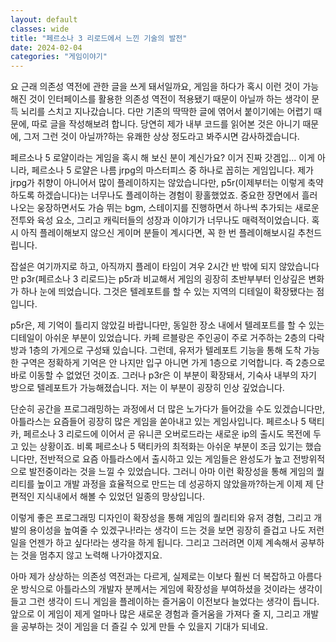 ```yaml
---
layout: default
classes: wide
title: "페르소나 3 리로드에서 느낀 기술의 발전"
date: 2024-02-04
categories: "게임이야기"
---
```


요 근래 의존성 역전에 관한 글을 쓰게 돼서일까요, 게임을 하다가 혹시 이런 것이 가능해진 것이 인터페이스를 활용한 의존성 역전이 적용됐기 때문이 아닐까 하는 생각이 문득 뇌리를 스치고 지나갔습니다. 다만 기존의 딱딱한 글에 엮어서 붙이기에는 어렵기 때문에, 따로 글을 작성해보려 합니다. 당연히 제가 내부 코드를 읽어본 것은 아니기 때문에, 그저 그런 것이 아닐까?하는 유쾌한 상상 정도라고 봐주시면 감사하겠습니다.

페르소나 5 로얄이라는 게임을 혹시 해 보신 분이 계신가요? 이거 진짜 갓겜입... 이게 아니라, 페르소나 5 로얄은 나름 jrpg의 마스터피스 중 하나로 꼽히는 게임입니다. 제가 jrpg가 취향이 아니어서 많이 플레이하지는 않았습니다만, p5r(이제부터는 이렇게 축약하도록 하겠습니다)는 너무나도 플레이하는 경험이 황홀했었죠. 중요한 장면에서 흘러나오는 웅장하면서도 가슴 뛰는 bgm, 스테이지를 진행하면서 하나씩 추가되는 새로운 전투와 육성 요소, 그리고 캐릭터들의 성장과 이야기가 너무나도 매력적이었습니다. 혹시 아직 플레이해보지 않으신 게이머 분들이 계시다면, 꼭 한 번 플레이해보시길 추천드립니다.

잡설은 여기까지로 하고, 아직까지 플레이 타임이 겨우 2시간 반 밖에 되지 않았습니다만 p3r(페르소나 3 리로드)는 p5r과 비교해서 게임의 굉장히 초반부부터 인상깊은 변화가 하나 눈에 띄었습니다. 그것은 텔레포트를 할 수 있는 지역의 디테일이 확장됐다는 점입니다.

p5r은, 제 기억이 틀리지 않았길 바랍니다만, 동일한 장소 내에서 텔레포트를 할 수 있는 디테일이 아쉬운 부분이 있었습니다. 카페 르블랑은 주인공이 주로 거주하는 2층의 다락방과 1층의 가게으로 구성돼 있습니다. 그런데, 유저가 텔레포트 기능을 통해 도착 가능한 구역은 정확하게 기억은 안 나지만 입구 아니면 가게 1층으로 기억합니다. 즉 2층으로 바로 이동할 수 없었던 것이죠. 그러나 p3r은 이 부분이 확장돼서, 기숙사 내부의 자기 방으로 텔레포트가 가능해졌습니다. 저는 이 부분이 굉장히 인상 깊었습니다.

단순히 공간을 프로그래밍하는 과정에서 더 많은 노가다가 들어갔을 수도 있겠습니다만, 아틀라스는 요즘들어 굉장히 많은 게임을 쏟아내고 있는 게임사입니다. 페르소나 5 택티카, 페르소나 3 리로드에 이어서 곧 유니콘 오버로드라는 새로운 ip의 출시도 목전에 두고 있는 상황이죠. 비록 페르소나 5 택티카의 최적화는 아쉬운 부분이 조금 있기는 했습니다만, 전반적으로 요즘 아틀라스에서 출시하고 있는 게임들은 완성도가 높고 전방위적으로 발전중이라는 것을 느낄 수 있었습니다. 그러니 아마 이런 확장성을 통해 게임의 퀄리티를 높이고 개발 과정을 효율적으로 만드는 데 성공하지 않았을까?하는게 이제 제 단편적인 지식내에서 해볼 수 있었던 일종의 망상입니다.

이렇게 좋은 프로그래밍 디자인이 확장성을 통해 게임의 퀄리티와 유저 경험, 그리고 개발의 용이성을 높여줄 수 있겠구나!라는 생각이 드는 것을 보면 굉장히 즐겁고 나도 저런 일을 언젠가 하고 싶다!라는 생각을 하게 됩니다. 그리고 그러려면 이제 계속해서 공부하는 것을 멈추지 않고 노력해 나가야겠지요.

아마 제가 상상하는 의존성 역전과는 다르게, 실제로는 이보다 훨씬 더 복잡하고 아름다운 방식으로 아틀라스의 개발자 분께서는 게임에 확장성을 부여하셨을 것이라는 생각이 들고 그런 생각이 드니 게임을 플레이하는 즐거움이 이전보다 늘었다는 생각이 듭니다. 앞으로 이 게임이 제게 얼마나 많은 새로운 경험과 즐거움을 가져다 줄 지, 그리고 개발을 공부하는 것이 게임을 더 즐길 수 있게 만들 수 있을지 기대가 되네요.